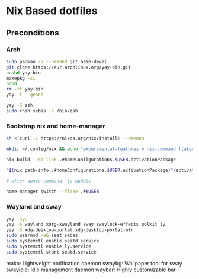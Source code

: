 # Nix Based dotfiles

## Preconditions

### Arch

```sh
sudo pacman -S --needed git base-devel
git clone https://aur.archlinux.org/yay-bin.git
pushd yay-bin
makepkg -si
popd
rm -rf yay-bin
yay -Y --gendb
```

```sh
yay -S zsh
sudo chsh sebas -s /bin/zsh
```

### Bootstrap nix and home-manager

```sh
sh <(curl -L https://nixos.org/nix/install) --daemon

mkdir ~/.config/nix && echo "experimental-features = nix-command flakes" | tee ~/.config/nix/nix.conf

nix build --no-link .#homeConfigurations.$USER.activationPackage

"$(nix path-info .#homeConfigurations.$USER.activationPackage)"/activate

# after above command, to update 

home-manager switch --flake .#$USER
```

### Wayland and sway

```sh
yay -Syu
yay -S wayland xorg-xwayland sway swaylock-effects polkit ly
yay -S xdg-desktop-portal xdg-desktop-portal-wlr
sudo usermod -aG seat sebas
sudo systemctl enable seatd.service
sudo systemctl enable ly.service
sudo systemctl start seatd.service
```

mako: Lightweight notification daemon
swaybg: Wallpaper tool for sway
swayidle: Idle management daemon
waybar: Highly customizable bar
